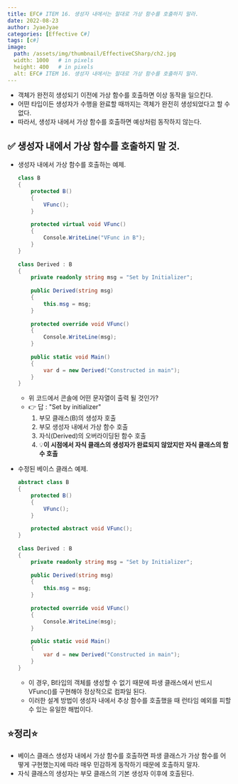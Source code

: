 ```yaml
---
title: EFC# ITEM 16. 생성자 내에서는 절대로 가상 함수를 호출하지 말라.
date: 2022-08-23
author: JyaeJyae
categories: [Effective C#]
tags: [c#]
image:
  path: /assets/img/thumbnail/EffectiveCSharp/ch2.jpg
  width: 1000   # in pixels
  height: 400   # in pixels
  alt: EFC# ITEM 16. 생성자 내에서는 절대로 가상 함수를 호출하지 말라.
---
```


- 객체가 완전히 생성되기 이전에 가상 함수를 호출하면 이상 동작을 일으킨다.
- 어떤 타입이든 생성자가 수행을 완료할 때까지는 객체가 완전히 생성되었다고 할 수 없다.
- 따라서, 생성자 내에서 가상 함수를 호출하면 예상처럼 동작하지 않는다.

## ✅ 생성자 내에서 가상 함수를 호출하지 말 것.

- 생성자 내에서 가상 함수를 호출하는 예제.

    ```csharp
    class B
    {
        protected B()
        {
            VFunc();
        }
     
        protected virtual void VFunc()
        {
            Console.WriteLine("VFunc in B");
        }
    }
     
    class Derived : B
    {
        private readonly string msg = "Set by Initializer";
     
        public Derived(string msg)
        {
            this.msg = msg;
        }
     
        protected override void VFunc()
        {
            Console.WriteLine(msg);
        }
     
        public static void Main()
        {
            var d = new Derived("Constructed in main");
        }
    }
    ```
    - 위 코드에서 콘솔에 어떤 문자열이 출력 될 것인가?
    - 👉 답 : "Set by initializer"
      1. 부모 클래스(B)의 생성자 호출
      2. 부모 생성자 내에서 가상 함수 호출
      3. 자식(Derived)의 오버라이딩된 함수 호출
      4. 💡**이 시점에서 자식 클래스의 생성자가 완료되지 않았지만 자식 클래스의 함수 호출**

- 수정된 베이스 클래스 예제.

    ```csharp
    abstract class B
    {
        protected B()
        {
            VFunc();
        }
     
        protected abstract void VFunc();
    }
     
    class Derived : B
    {
        private readonly string msg = "Set by Initializer";
     
        public Derived(string msg)
        {
            this.msg = msg;
        }
     
        protected override void VFunc()
        {
            Console.WriteLine(msg);
        }
     
        public static void Main()
        {
            var d = new Derived("Constructed in main");
        }
    }
    ```
    
    - 이 경우, B타입의 객체를 생성할 수 없기 때문에 파생 클래스에서 반드시 VFunc()를 구현해야 정상적으로 컴파일 된다.
    - 이러한 설계 방법이 생성자 내에서 추상 함수를 호출했을 때 런타임 예외를 피할 수 있는 유일한 해법이다.

## ⭐정리⭐

- 베이스 클래스 생성자 내에서 가상 함수를 호출하면 파생 클래스가 가상 함수를 어떻게 구현했는지에 따라 매우 민감하게 동작하기 때문에 호출하지 말자.
- 자식 클래스의 생성자는 부모 클래스의 기본 생성자 이후에 호출된다.
